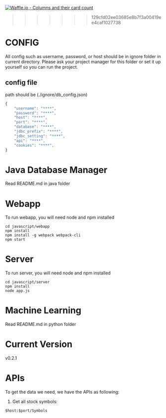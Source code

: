 [![Waffle.io - Columns and their card count](https://badge.waffle.io/aaronlam88/cmpe295.svg?columns=all)](https://waffle.io/aaronlam88/cmpe295)

>>>>>>> 129cfd02ee03685e8b7f3a00419ee4caf1027738
# CONFIG
All config such as username, password, or host should be in ignore folder in current directory.
Please ask your project manager for this folder or set it up yourself so you can run the project.
## config file
path should be (./ignore/db_config.json)
```javascript
{
	"username": "****",
	"password": "****",
	"host": "****",
	"port": "****",
	"database": "****",
	"jdbc_prefix": "****",
	"jdbc_setting": "****",
	"api": "****",
	"cookies": "****",
}
```
# Java Database Manager
Read README.md in java folder

# Webapp
To run webapp, you will need node and npm installed
```
cd javascript/webapp
npm install
npm install -g webpack webpack-cli
npm start
```
# Server
To run server, you will need node and npm installed
```
cd javascript/server
npm install
node app.js
```
# Machine Learning
Read README.md in python folder

# Current Version
v0.2.1

# APIs
To get the data we need, we have the APIs as following:

1. Get all stock symbols:
```
$host:$port/Symbols
```
